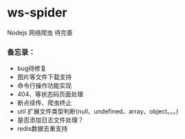 # ws-spider

Nodejs 网络爬虫 待完善

### 备忘录：

* bug待修复
* 图片等文件下载支持
* 命令行操作功能实现
* 404、等状态码页面处理
* 断点续传、爬虫终止
* util 扩展文件类型判断(null、undefined、array、object。。。)
* 是否添加日志文件处理？
* redis数据去重支持
